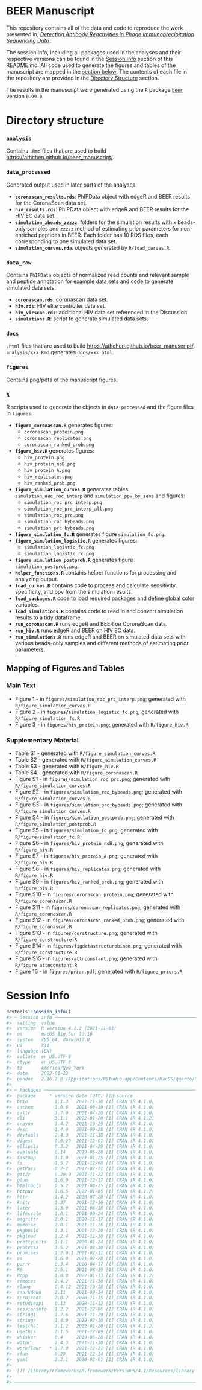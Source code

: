 
<!-- README.md is generated from README.Rmd. Please edit that file -->

# BEER Manuscript

This repository contains all of the data and code to reproduce the work
presented in, [*Detecting Antibody Reactivities in Phage
Immunoprecipitation Sequencing
Data*](https://www.biorxiv.org/content/10.1101/2022.01.19.476926v1).

The session info, including all packages used in the analyses and their
respective versions can be found in the [Session Info](#session-info)
section of this README.md. All code used to generate the figures and
tables of the manuscript are mapped in the [section
below](#mapping-of-figures-and-tables). The contents of each file in the
repository are provided in the [Directory
Structure](#directory-structure) section.

The results in the manuscript were generated using the `R` package
[`beer`](https://github.com/athchen/beer) version `0.99.0`.

# Directory structure

### **`analysis`**

Contains `.Rmd` files that are used to build
<https://athchen.github.io/beer_manuscript/>.

### **`data_processed`**

Generated output used in later parts of the analyses.

-   **`coronascan_results.rds`**: PhIPData object with edgeR and BEER
    results for the CoronaScan data set.
-   **`hiv_results.rds`**: PhIPData object with edgeR and BEER results
    for the HIV EC data set.
-   **`simulation_xbeads_zzzzz`**: folders for the simulation results
    with `x` beads-only samples and `zzzzz` method of estimating prior
    parameters for non-enriched peptides in BEER. Each folder has 10 RDS
    files, each corresponding to one simulated data set.
-   **`simulation_curves.rda`**: objects generated by `R/load_curves.R`.

### **`data_raw`**

Contains `PhIPData` objects of normalized read counts and relevant
sample and peptide annotation for example data sets and code to generate
simulated data sets.

-   **`coronascan.rds`**: coronascan data set.
-   **`hiv.rds`**: HIV elite controller data set.
-   **`hiv_virscan.rds`**: additional HIV data set referenced in the
    Discussion
-   **`simulations.R`**: script to generate simulated data sets.

### **`docs`**

`.html` files that are used to build
<https://athchen.github.io/beer_manuscript/>. `analysis/xxx.Rmd`
generates `docs/xxx.html`.

### **`figures`**

Contains png/pdfs of the manuscript figures.

### **`R`**

R scripts used to generate the objects in `data_processed` and the
figure files in `figures`.

-   **`figure_coronascan.R`** generates figures:
    -   `coronascan_protein.png`
    -   `coronascan_replicates.png`
    -   `coronascan_ranked_prob.png`
-   **`figure_hiv.R`** generates figures:
    -   `hiv_protein.png`
    -   `hiv_protein_noB.png`
    -   `hiv_protein_A.png`
    -   `hiv_replicates.png`
    -   `hiv_ranked_prob.png`
-   **`figure_simulation_curves.R`** generates tables
    `simulation_auc_roc_interp` and `simulation_ppv_by_sens` and
    figures:
    -   `simulation_roc_prc_interp.png`
    -   `simulation_roc_prc_interp_all.png`
    -   `simulation_roc_prc.png`
    -   `simulation_roc_bybeads.png`
    -   `simulation_prc_bybeads.png`
-   **`figure_simulation_fc.R`** generates figure `simulation_fc.png`.
-   **`figure_simulation_logistic.R`** generates figures:
    -   `simulation_logistic_fc.png`
    -   `simulation_logistic_rc.png`
-   **`figure_simulation_postprob.R`** generates figure
    `simulation_postprob.png`.
-   **`helper_functions.R`** contains helper functions for processing
    and analyzing output.
-   **`load_curves.R`** contains code to process and calculate
    sensitivity, specificity, and ppv from the simulation results.
-   **`load_packages.R`** code to load required packages and define
    global color variables.
-   **`load_simulations.R`** contains code to read in and convert
    simulation results to a tidy dataframe.
-   **`run_coronascan.R`** runs edgeR and BEER on CoronaScan data.
-   **`run_hiv.R`** runs edgeR and BEER on HIV EC data.
-   **`run_simulations.R`** runs edgeR and BEER on simulated data sets
    with various beads-only samples and different methods of estimating
    prior parameters.

## Mapping of Figures and Tables

### Main Text

-   Figure 1 - in `figures/simulation_roc_prc_interp.png`; generated
    with `R/figure_simulation_curves.R`
-   Figure 2 - in `figures/simulation_logistic_fc.png`; generated with
    `R/figure_simulation_fc.R`
-   Figure 3 - in `figures/hiv_protein.png`; generated with
    `R/figure_hiv.R`

### Supplementary Material

-   Table S1 - generated with `R/figure_simulation_curves.R`
-   Table S2 - generated with `R/figure_simulation_curves.R`
-   Table S3 - generated with `R/figure_hiv.R`
-   Table S4 - generated with `R/figure_coronascan.R`
-   Figure S1 - in `figures/simulation_roc_prc.png`; generated with
    `R/figure_simulation_curves.R`
-   Figure S2 - in `figures/simulation_roc_bybeads.png`; generated with
    `R/figure_simulation_curves.R`
-   Figure S3 - in `figures/simulation_prc_bybeads.png`; generated with
    `R/figure_simulation_curves.R`
-   Figure S4 - in `figures/simulation_postprob.png`; generated with
    `R/figure_simulation_postprob.R`
-   Figure S5 - in `figures/simulation_fc.png`; generated with
    `R/figure_simulation_fc.R`
-   Figure S6 - in `figures/hiv_protein_noB.png`; generated with
    `R/figure_hiv.R`
-   Figure S7 - in `figures/hiv_protein_A.png`; generated with
    `R/figure_hiv.R`
-   Figure S8 - in `figures/hiv_replicates.png`; generated with
    `R/figure_hiv.R`
-   Figure S9 - in `figures/hiv_ranked_prob.png`; generated with
    `R/figure_hiv.R`
-   Figure S10 - in `figures/coronascan_protein.png`; generated with
    `R/figure_coronascan.R`
-   Figure S11 - in `figures/coronascan_replicates.png`; generated with
    `R/figure_coronascan.R`
-   Figure S12 - in `figures/coronascan_ranked_prob.png`; generated with
    `R/figure_coronascan.R`
-   Figure S13 - in `figures/corstructure.png`; generated with
    `R/figure_corstructure.R`
-   Figure S14 - in `figures/figdatastructurebinom.png`; generated with
    `R/figure_corstructure.R`
-   Figure S15 - in `figures/attnconstant.png`; generated with
    `R/figure_attnconstant.R`
-   Figure 16 - in `figures/prior.pdf`; generated with
    `R/figure_priors.R`

# Session Info

``` r
devtools::session_info()
#> ─ Session info ───────────────────────────────────────────────────────────────
#>  setting  value
#>  version  R version 4.1.2 (2021-11-01)
#>  os       macOS Big Sur 10.16
#>  system   x86_64, darwin17.0
#>  ui       X11
#>  language (EN)
#>  collate  en_US.UTF-8
#>  ctype    en_US.UTF-8
#>  tz       America/New_York
#>  date     2022-01-23
#>  pandoc   2.16.2 @ /Applications/RStudio.app/Contents/MacOS/quarto/bin/ (via rmarkdown)
#> 
#> ─ Packages ───────────────────────────────────────────────────────────────────
#>  package     * version date (UTC) lib source
#>  brio          1.1.3   2021-11-30 [1] CRAN (R 4.1.0)
#>  cachem        1.0.6   2021-08-19 [1] CRAN (R 4.1.0)
#>  callr         3.7.0   2021-04-20 [1] CRAN (R 4.1.0)
#>  cli           3.1.1   2022-01-20 [1] CRAN (R 4.1.2)
#>  crayon        1.4.2   2021-10-29 [1] CRAN (R 4.1.0)
#>  desc          1.4.0   2021-09-28 [1] CRAN (R 4.1.0)
#>  devtools      2.4.3   2021-11-30 [1] CRAN (R 4.1.0)
#>  digest        0.6.29  2021-12-01 [1] CRAN (R 4.1.0)
#>  ellipsis      0.3.2   2021-04-29 [1] CRAN (R 4.1.0)
#>  evaluate      0.14    2019-05-28 [1] CRAN (R 4.1.0)
#>  fastmap       1.1.0   2021-01-25 [1] CRAN (R 4.1.0)
#>  fs            1.5.2   2021-12-08 [1] CRAN (R 4.1.0)
#>  getPass       0.2-2   2017-07-21 [1] CRAN (R 4.1.0)
#>  git2r         0.29.0  2021-11-22 [1] CRAN (R 4.1.0)
#>  glue          1.6.0   2021-12-17 [1] CRAN (R 4.1.0)
#>  htmltools     0.5.2   2021-08-25 [1] CRAN (R 4.1.0)
#>  httpuv        1.6.5   2022-01-05 [1] CRAN (R 4.1.2)
#>  httr          1.4.2   2020-07-20 [1] CRAN (R 4.1.0)
#>  knitr         1.37    2021-12-16 [1] CRAN (R 4.1.0)
#>  later         1.3.0   2021-08-18 [1] CRAN (R 4.1.0)
#>  lifecycle     1.0.1   2021-09-24 [1] CRAN (R 4.1.0)
#>  magrittr      2.0.1   2020-11-17 [1] CRAN (R 4.1.0)
#>  memoise       2.0.1   2021-11-26 [1] CRAN (R 4.1.0)
#>  pkgbuild      1.3.1   2021-12-20 [1] CRAN (R 4.1.0)
#>  pkgload       1.2.4   2021-11-30 [1] CRAN (R 4.1.0)
#>  prettyunits   1.1.1   2020-01-24 [1] CRAN (R 4.1.0)
#>  processx      3.5.2   2021-04-30 [1] CRAN (R 4.1.0)
#>  promises      1.2.0.1 2021-02-11 [1] CRAN (R 4.1.0)
#>  ps            1.6.0   2021-02-28 [1] CRAN (R 4.1.0)
#>  purrr         0.3.4   2020-04-17 [1] CRAN (R 4.1.0)
#>  R6            2.5.1   2021-08-19 [1] CRAN (R 4.1.0)
#>  Rcpp          1.0.8   2022-01-13 [1] CRAN (R 4.1.2)
#>  remotes       2.4.2   2021-11-30 [1] CRAN (R 4.1.0)
#>  rlang         0.4.12  2021-10-18 [1] CRAN (R 4.1.0)
#>  rmarkdown     2.11    2021-09-14 [1] CRAN (R 4.1.0)
#>  rprojroot     2.0.2   2020-11-15 [1] CRAN (R 4.1.0)
#>  rstudioapi    0.13    2020-11-12 [1] CRAN (R 4.1.0)
#>  sessioninfo   1.2.2   2021-12-06 [1] CRAN (R 4.1.0)
#>  stringi       1.7.6   2021-11-29 [1] CRAN (R 4.1.0)
#>  stringr       1.4.0   2019-02-10 [1] CRAN (R 4.1.0)
#>  testthat      3.1.2   2022-01-20 [1] CRAN (R 4.1.2)
#>  usethis       2.1.5   2021-12-09 [1] CRAN (R 4.1.0)
#>  whisker       0.4     2019-08-28 [1] CRAN (R 4.1.0)
#>  withr         2.4.3   2021-11-30 [1] CRAN (R 4.1.0)
#>  workflowr   * 1.7.0   2021-12-21 [1] CRAN (R 4.1.0)
#>  xfun          0.29    2021-12-14 [1] CRAN (R 4.1.0)
#>  yaml          2.2.1   2020-02-01 [1] CRAN (R 4.1.0)
#> 
#>  [1] /Library/Frameworks/R.framework/Versions/4.1/Resources/library
#> 
#> ──────────────────────────────────────────────────────────────────────────────
```

